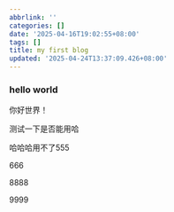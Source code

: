 ```yaml
---
abbrlink: ''
categories: []
date: '2025-04-16T19:02:55+08:00'
tags: []
title: my first blog
updated: '2025-04-24T13:37:09.426+08:00'
---
```

### hello world

你好世界！

测试一下是否能用哈

哈哈哈用不了555

666

8888

9999
